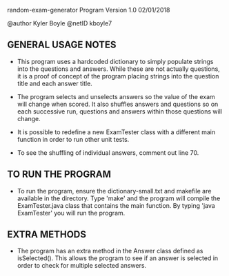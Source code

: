 random-exam-generator Program Version 1.0 02/01/2018

@author Kyler Boyle
@netID kboyle7

GENERAL USAGE NOTES
-------------------

- This program uses a hardcoded dictionary to simply populate strings into the questions
  and answers. While these are not actually questions, it is a proof of concept of the
  program placing strings into the question title and each answer title.

- The program selects and unselects answers so the value of the exam will change when scored.
  It also shuffles answers and questions so on each successive run, questions and answers
  within those questions will change.

- It is possible to redefine a new ExamTester class with a different main function in order
  to run other unit tests.

- To see the shuffling of individual answers, comment out line 70.

TO RUN THE PROGRAM
------------------

- To run the program, ensure the dictionary-small.txt and makefile are available in
  the directory. Type 'make' and the program will compile the ExamTester.java class
  that contains the main function. By typing 'java ExamTester' you will run the program.

EXTRA METHODS
-------------

- The program has an extra method in the Answer class defined as isSelected().
  This allows the program to see if an answer is selected in order to check
  for multiple selected answers.
